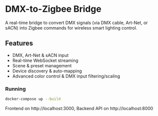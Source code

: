 # DMX-to-Zigbee Bridge

A real-time bridge to convert DMX signals (via DMX cable, Art-Net, or sACN) into Zigbee commands for wireless smart lighting control.

## Features
- DMX, Art-Net & sACN input
- Real-time WebSocket streaming
- Scene & preset management
- Device discovery & auto-mapping
- Advanced color control & DMX input filtering/scaling

### Running
```bash
docker-compose up --build
```
Frontend on http://localhost:3000, Backend API on http://localhost:8000
